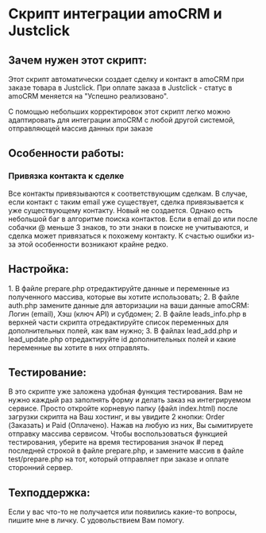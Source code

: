 <h1>Скрипт интеграции amoCRM и Justclick</h1>

<h2>Зачем нужен этот скрипт:</h2>
Этот скрипт автоматически создает сделку и контакт в amoCRM при заказе товара в Justclick.
При оплате заказа в Justclick - статус в amoCRM меняется на "Успешно реализовано".

С помощью небольших корректировок этот скрипт легко можно адаптировать для интеграции amoCRM с любой другой системой, отправляющей массив данных при заказе

<h2>Особенности работы:</h2>
<h3>Привязка контакта к сделке</h3>
Все контакты привязываются к соответствующим сделкам.
В случае, если контакт с таким email уже существует, сделка привязывается к уже существующему контакту. Новый не создается.
Однако есть небольшой баг в алгоритме поиска контактов. Если в email до или после собачки @ меньше 3 знаков, то эти знаки в поиске не учитываются, и сделка может привязаться к похожему контакту. К счастью ошибки из-за этой особенности возникают крайне редко.

<h2>Настройка:</h2>
1. В файле prepare.php отредактируйте данные и переменные из полученного массива, которые вы хотите использовать;
2. В файле auth.php замените данные для авторизации на ваши данные amoCRM: Логин (email), Хэш (ключ API) и субдомен;
2. В файле leads_info.php в верхней части скрипта отредактируйте список переменных для дополнительных полей, как вам нужно;
3. В файлах lead_add.php и lead_update.php отредактируйте id дополнительных полей и какие переменные вы хотите в них отправлять.

<h2>Тестирование:</h2>
В это скрипте уже заложена удобная функция тестирования. 
Вам не нужно каждый раз заполнять форму и делать заказ на интегрируемом сервисе. 
Просто откройте корневую папку (файл index.html) после загрузки скрипта на Ваш хостинг, и вы увидите 2 кнопки: Order (Заказать) и Paid (Оплачено). Нажав на любую из них, Вы сымитируете отправку массива сервисом.
Чтобы воспользоваться функцией тестирования, уберите на время тестирования значок # перед последней строкой в файле prepare.php, и замените массив в файле test/prepare.php на тот, который отправляет при заказе и оплате сторонний сервер.

<h2>Техподдержка:</h2>
Если у вас что-то не получается или появились какие-то вопросы, пишите мне в личку. С удовольствием Вам помогу.
